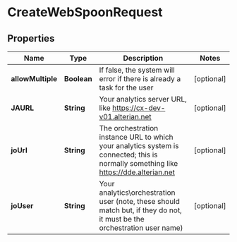 

# CreateWebSpoonRequest


## Properties

| Name | Type | Description | Notes |
|------------ | ------------- | ------------- | -------------|
|**allowMultiple** | **Boolean** | If false, the system will error if there is already a task for the user |  [optional] |
|**JAURL** | **String** | Your analytics server URL, like https://cx-dev-v01.alterian.net |  [optional] |
|**joUrl** | **String** | The orchestration instance URL to which your analytics system is connected; this is normally something like https://dde.alterian.net |  [optional] |
|**joUser** | **String** | Your analytics\\orchestration user (note, these should match but, if they do not, it must be the orchestration user name) |  [optional] |



